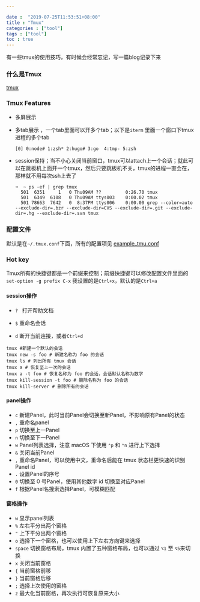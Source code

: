 ```yaml
---

date :  "2019-07-25T11:53:51+08:00" 
title : "Tmux" 
categories : ["tool"] 
tags : ["tool"] 
toc : true
---
```


有一些tmux的使用技巧，有时候会经常忘记，写一篇blog记录下来

### 什么是Tmux

[tmux](https://github.com/tmux/tmux)

### Tmux Features

- 多屏展示

- 多tab展示 ，一个tab里面可以开多个tab；以下是`iterm` 里面一个窗口下tmux进程的多个tab

  ```
  [0] 0:node# 1:zsh* 2:hugo# 3:go  4:tmp- 5:zsh 
  ```

- session保持；当不小心关闭当前窗口，tmux可以attach上一个会话；就此可以在跳板机上面开一个tmux，然后只要跳板机不关，tmux的进程一直会在，那样就不用每次ssh上去了

  ```
  ➜  ~ ps -ef | grep tmux
    501  6351     1   0 Thu09AM ??         0:26.70 tmux
    501  6349  6108   0 Thu09AM ttys003    0:00.02 tmux
    501 78663  7642   0  8:37PM ttys006    0:00.00 grep --color=auto --exclude-dir=.bzr --exclude-dir=CVS --exclude-dir=.git --exclude-dir=.hg --exclude-dir=.svn tmux
  ```

### 配置文件

默认是在`~/.tmux.conf`下面，所有的配置项见 [example_tmu.conf](https://github.com/tmux/tmux/blob/master/example_tmux.conf)

### Hot key

Tmux所有的快捷键都是一个前缀来控制；前缀快捷键可以修改配置文件里面的`set-option -g prefix C-x` 我设置的是`Ctrl+x`，默认的是`Ctrl+a`

#### session操作

- `? ` 打开帮助文档

- `$` 重命名会话
- `d` 断开当前连接，或者`Ctrl+d`

```
tmux #新建一个默认的会话
tmux new -s foo # 新建名称为 foo 的会话
tmux ls # 列出所有 tmux 会话
tmux a # 恢复至上一次的会话
tmux a -t foo # 恢复名称为 foo 的会话，会话默认名称为数字
tmux kill-session -t foo # 删除名称为 foo 的会话
tmux kill-server # 删除所有的会话
```

#### panel操作

- `c` 新建Panel，此时当前Panel会切换至新Panel，不影响原有Panel的状态
- `,` 重命名panel
- `p` 切换至上一Panel
- `n` 切换至下一Panel
- `w` Panel列表选择，注意 macOS 下使用 `⌃p` 和 `⌃n` 进行上下选择
- `&` 关闭当前Panel
- `,` 重命名Panel，可以使用中文，重命名后能在 tmux 状态栏更快速的识别Panel id
- `.` 设置Panel的序号
- `0` 切换至 0 号Panel，使用其他数字 id 切换至对应Panel
- `f` 根据Panel名搜索选择Panel，可模糊匹配

#### 窗格操作

- `w` 显示panel列表
- `%` 左右平分出两个窗格
- `"` 上下平分出两个窗格
- `o` 选择下一个窗格，也可以使用上下左右方向键来选择
- `space` 切换窗格布局，tmux 内置了五种窗格布局，也可以通过 `⌥1` 至 `⌥5`来切换
- `x` 关闭当前窗格
- `{` 当前窗格前移
- `}` 当前窗格后移
- `;` 选择上次使用的窗格
- `z` 最大化当前窗格，再次执行可恢复原来大小

#### 

